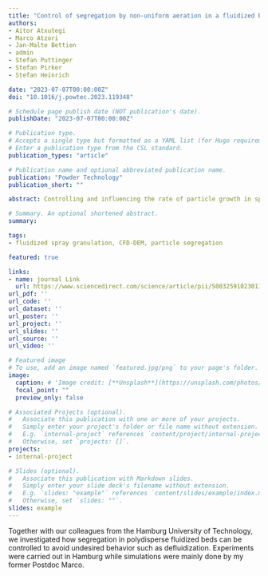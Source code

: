 ```yaml
---
title: "Control of segregation by non-uniform aeration in a fluidized bed spray granulator"
authors:
- Aitor Atxutegi
- Marco Atzori
- Jan-Malte Bettien
- admin
- Stefan Puttinger
- Stefan Pirker
- Stefan Heinrich

date: "2023-07-07T00:00:00Z"
doi: "10.1016/j.powtec.2023.119348"

# Schedule page publish date (NOT publication's date).
publishDate: "2023-07-07T00:00:00Z"

# Publication type.
# Accepts a single type but formatted as a YAML list (for Hugo requirements).
# Enter a publication type from the CSL standard.
publication_types: "article"

# Publication name and optional abbreviated publication name.
publication: "Powder Technology"
publication_short: ""

abstract: Controlling and influencing the rate of particle growth in spray granulators is key for consistent product qualityand size, while reducing energy consumption and product recirculation. To this end, we have implemented a new control device to actively change the fluidization topology of fluidized spray granulators and to influence the local particle segregation in the areas affected by the granulation, selectively growing fine particle fractions at will. Simulations using computational fluid dynamics coupled with the discrete element method (CFD-DEM) demonstrate how the different operational modes can be switched in a short period of time, resulting in full local segregation in less than 40 s, without changing the fluidization air or inlet temperature. It is shown how a central spout preferentially drags big particles to the top of the bed, while a side aeration system, where two smaller spouts are opened at the outermost sides of the bed, creates a concentration of fines in the spraying region. This process can be repeated as long as the fluidization velocity of all particle sizes in the bed can be attained and full fluidization is underway. The spout regime could be used to clean the distributor plate of undesired big or overgrown particles, and side aeration to preferentially grow finer particles, while homogeneous aeration should be the default operation mode when no anomalies are detected.

# Summary. An optional shortened abstract.
summary:

tags:
- fluidized spray granulation, CFD-DEM, particle segregation

featured: true

links:
- name: journal Link
  url: https://www.sciencedirect.com/science/article/pii/S0032591023011312
url_pdf: ''
url_code: ''
url_dataset: ''
url_poster: ''
url_project: ''
url_slides: ''
url_source: ''
url_video: ''

# Featured image
# To use, add an image named `featured.jpg/png` to your page's folder. 
image:
  caption: # 'Image credit: [**Unsplash**](https://unsplash.com/photos/s9CC2SKySJM)'
  focal_point: ""
  preview_only: false

# Associated Projects (optional).
#   Associate this publication with one or more of your projects.
#   Simply enter your project's folder or file name without extension.
#   E.g. `internal-project` references `content/project/internal-project/index.md`.
#   Otherwise, set `projects: []`.
projects:
- internal-project

# Slides (optional).
#   Associate this publication with Markdown slides.
#   Simply enter your slide deck's filename without extension.
#   E.g. `slides: "example"` references `content/slides/example/index.md`.
#   Otherwise, set `slides: ""`.
slides: example
---
```


Together with our colleagues from the Hamburg University of Technology, we investigated how segregation in polydisperse fluidized beds can be controlled to avoid undesired behavior such as defluidization. Experiments were carried out in Hamburg while simulations were mainly done by my former Postdoc Marco.

